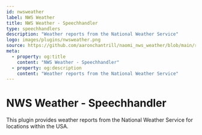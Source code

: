 ```yaml
---
id: nwsweather
label: NWS Weather
title: NWS Weather - Speechhandler
type: speechhandlers
description: "Weather reports from the National Weather Service"
logo: images/plugins/nwsweather.png
source: https://github.com/aaronchantrill/naomi_nws_weather/blob/main/readme.md
meta:
  - property: og:title
    content: "NWS Weather - Speechhandler"
  - property: og:description
    content: "Weather reports from the National Weather Service"
---
```



# NWS Weather - Speechhandler

<PluginLogo/>

This plugin provides weather reports from the National Weather Service for locations within the USA.

<EditPageLink/>
